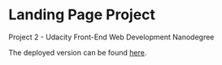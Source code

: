 # Landing Page Project

Project 2 - Udacity Front-End Web Development Nanodegree

The deployed version can be found [here](https://agitated-borg-c074cc.netlify.app/).